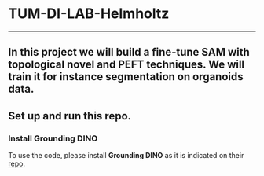 # TUM-DI-LAB-Helmholtz
---
In this project we will build a fine-tune SAM with topological novel and PEFT techniques. We will train it for instance segmentation on organoids data.
---
## Set up and run this repo.

### Install Grounding DINO

To use the code, please install **Grounding DINO** as it is indicated on their [repo](https://github.com/IDEA-Research/GroundingDINO/tree/main).

